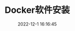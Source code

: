---
title: Docker软件安装
date: 2022-12-1 16:16:45
permalink: /tool/dokcer/insral/
categories:
  - docker
tags:
  - docker
---